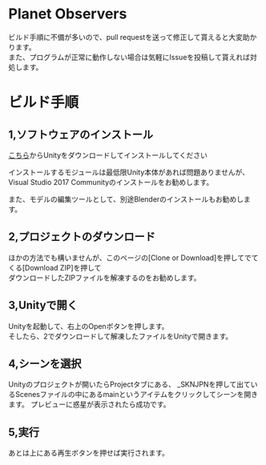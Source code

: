 # Planet Observers

ビルド手順に不備が多いので、pull requestを送って修正して貰えると大変助かります。  
また、プログラムが正常に動作しない場合は気軽にIssueを投稿して貰えれば対処します。

# ビルド手順
## 1,ソフトウェアのインストール
[こちら](http://unity3d.com/download)からUnityをダウンロードしてインストールしてください  

インストールするモジュールは最低限Unity本体があれば問題ありませんが、  
Visual Studio 2017 Communityのインストールをお勧めします。

また、モデルの編集ツールとして、別途Blenderのインストールもお勧めします。

## 2,プロジェクトのダウンロード
ほかの方法でも構いませんが、このページの[Clone or Download]を押してでてくる[Download ZIP]を押して  
ダウンロードしたZIPファイルを解凍するのをお勧めします。

## 3,Unityで開く
Unityを起動して、右上のOpenボタンを押します。  
そしたら、2でダウンロードして解凍したファイルをUnityで開きます。  

## 4,シーンを選択
Unityのプロジェクトが開いたらProjectタブにある、
_SKNJPNを押して出ているScenesファイルの中にあるmainというアイテムをクリックしてシーンを開きます。
プレビューに惑星が表示されたら成功です。

## 5,実行
あとは上にある再生ボタンを押せば実行されます。
